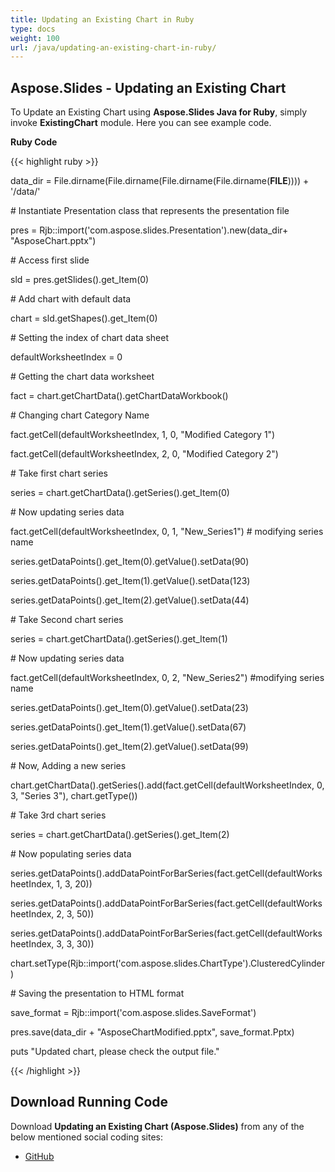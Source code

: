 ```yaml
---
title: Updating an Existing Chart in Ruby
type: docs
weight: 100
url: /java/updating-an-existing-chart-in-ruby/
---
```


## **Aspose.Slides - Updating an Existing Chart**
To Update an Existing Chart using **Aspose.Slides Java for Ruby**, simply invoke **ExistingChart** module. Here you can see example code.

**Ruby Code**

{{< highlight ruby >}}

 data_dir = File.dirname(File.dirname(File.dirname(File.dirname(__FILE__)))) + '/data/'



\# Instantiate Presentation class that represents the presentation file

pres = Rjb::import('com.aspose.slides.Presentation').new(data_dir+ "AsposeChart.pptx")

\# Access first slide

sld = pres.getSlides().get_Item(0)

\# Add chart with default data

chart = sld.getShapes().get_Item(0)

\# Setting the index of chart data sheet

defaultWorksheetIndex = 0

\# Getting the chart data worksheet

fact = chart.getChartData().getChartDataWorkbook()

\# Changing chart Category Name

fact.getCell(defaultWorksheetIndex, 1, 0, "Modified Category 1")

fact.getCell(defaultWorksheetIndex, 2, 0, "Modified Category 2")


\# Take first chart series

series = chart.getChartData().getSeries().get_Item(0)

\# Now updating series data

fact.getCell(defaultWorksheetIndex, 0, 1, "New_Series1") # modifying series name

series.getDataPoints().get_Item(0).getValue().setData(90)

series.getDataPoints().get_Item(1).getValue().setData(123)

series.getDataPoints().get_Item(2).getValue().setData(44)

\# Take Second chart series

series = chart.getChartData().getSeries().get_Item(1)

\# Now updating series data

fact.getCell(defaultWorksheetIndex, 0, 2, "New_Series2") #modifying series name

series.getDataPoints().get_Item(0).getValue().setData(23)

series.getDataPoints().get_Item(1).getValue().setData(67)

series.getDataPoints().get_Item(2).getValue().setData(99)


\# Now, Adding a new series

chart.getChartData().getSeries().add(fact.getCell(defaultWorksheetIndex, 0, 3, "Series 3"), chart.getType())

\# Take 3rd chart series

series = chart.getChartData().getSeries().get_Item(2)

\# Now populating series data

series.getDataPoints().addDataPointForBarSeries(fact.getCell(defaultWorksheetIndex, 1, 3, 20))

series.getDataPoints().addDataPointForBarSeries(fact.getCell(defaultWorksheetIndex, 2, 3, 50))

series.getDataPoints().addDataPointForBarSeries(fact.getCell(defaultWorksheetIndex, 3, 3, 30))

chart.setType(Rjb::import('com.aspose.slides.ChartType').ClusteredCylinder)


\# Saving the presentation to HTML format

save_format = Rjb::import('com.aspose.slides.SaveFormat')

pres.save(data_dir + "AsposeChartModified.pptx", save_format.Pptx)

puts "Updated chart, please check the output file."

{{< /highlight >}}
## **Download Running Code**
Download **Updating an Existing Chart (Aspose.Slides)** from any of the below mentioned social coding sites:

- [GitHub](https://github.com/aspose-slides/Aspose.Slides-for-Java/blob/master/Plugins/Aspose_Slides_Java_for_Ruby/lib/asposeslidesjava/Charts/existingchart.rb)
